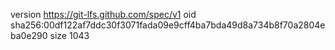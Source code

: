 version https://git-lfs.github.com/spec/v1
oid sha256:00df122af7ddc30f3071fada09e9cff4ba7bda49d8a734b8f70a2804eba0e290
size 1043
